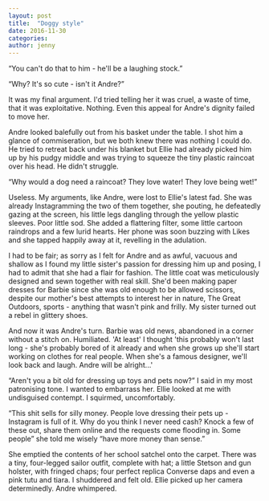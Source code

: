 ```yaml
---
layout: post
title:  "Doggy style"
date: 2016-11-30
categories: 
author: jenny
---
```


“You can't do that to him - he'll be a laughing stock.”

“Why? It's so cute - isn't it Andre?”

It was my final argument. I'd tried telling her it was cruel, a waste of
time, that it was exploitative. Nothing. Even this appeal for Andre's
dignity failed to move her.

Andre looked balefully out from his basket under the table. I shot him a
glance of commiseration, but we both knew there was nothing I could do.
He tried to retreat back under his blanket but Ellie had already picked
him up by his pudgy middle and was trying to squeeze the tiny plastic
raincoat over his head. He didn't struggle.

“Why would a dog need a raincoat? They love water! They love being wet!”

Useless. My arguments, like Andre, were lost to Ellie's latest fad. She
was already Instagramming the two of them together, she pouting, he
defeatedly gazing at the screen, his little legs dangling through the
yellow plastic sleeves. Poor little sod. She added a flattering filter,
some little cartoon raindrops and a few lurid hearts. Her phone was soon
buzzing with Likes and she tapped happily away at it, revelling in the
adulation.

I had to be fair; as sorry as I felt for Andre and as awful, vacuous and
shallow as I found my little sister's passion for dressing him up and
posing, I had to admit that she had a flair for fashion. The little coat
was meticulously designed and sewn together with real skill. She'd been
making paper dresses for Barbie since she was old enough to be allowed
scissors, despite our mother's best attempts to interest her in nature,
The Great Outdoors, sports - anything that wasn't pink and frilly. My
sister turned out a rebel in glittery shoes.

And now it was Andre's turn. Barbie was old news, abandoned in a corner
without a stitch on. Humiliated. 'At least' I thought 'this probably
won't last long - she's probably bored of it already and when she grows
up she'll start working on clothes for real people. When she's a famous
designer, we'll look back and laugh. Andre will be alright...'

“Aren't you a bit old for dressing up toys and pets now?” I said in my
most patronising tone. I wanted to embarrass her. Ellie looked at me
with undisguised contempt. I squirmed, uncomfortably.

“This shit sells for silly money. People love dressing their pets up -
Instagram is full of it. Why do you think I never need cash? Knock a few
of these out, share them online and the requests come flooding in. Some
people” she told me wisely “have more money than sense.”

She emptied the contents of her school satchel onto the carpet. There
was a tiny, four-legged sailor outfit, complete with hat; a little
Stetson and gun holster, with fringed chaps; four perfect replica
Converse daps and even a pink tutu and tiara. I shuddered and felt old.
Ellie picked up her camera determinedly. Andre whimpered.
